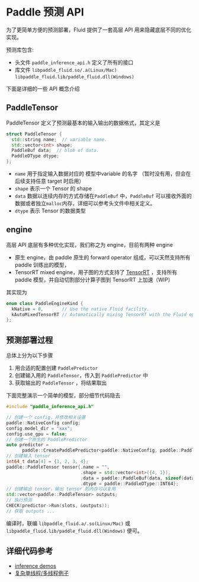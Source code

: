 # Paddle 预测 API

为了更简单方便的预测部署，Fluid 提供了一套高层 API 用来隐藏底层不同的优化实现。

预测库包含:

- 头文件 `paddle_inference_api.h` 定义了所有的接口
- 库文件 `libpaddle_fluid.so/.a(Linux/Mac)` `libpaddle_fluid.lib/paddle_fluid.dll(Windows)` 

下面是详细的一些 API 概念介绍

## PaddleTensor

PaddleTensor 定义了预测最基本的输入输出的数据格式，其定义是

```c++
struct PaddleTensor {
  std::string name;  // variable name.
  std::vector<int> shape;
  PaddleBuf data;  // blob of data.
  PaddleDType dtype;
};
```

- `name` 用于指定输入数据对应的 模型中variable 的名字 （暂时没有用，但会在后续支持任意 target 时启用）
- `shape` 表示一个 Tensor 的 shape
- `data`  数据以连续内存的方式存储在`PaddleBuf` 中，`PaddleBuf` 可以接收外面的数据或者独立`malloc`内存，详细可以参考头文件中相关定义。
- `dtype` 表示 Tensor 的数据类型

## engine

高层 API 底层有多种优化实现，我们称之为 engine，目前有两种 engine

- 原生 engine，由 paddle 原生的 forward operator 组成，可以天然支持所有paddle 训练出的模型，
- TensorRT mixed engine，用子图的方式支持了 [TensorRT](https://developer.nvidia.com/tensorrt) ，支持所有paddle 模型，并自动切割部分计算子图到 TensorRT 上加速（WIP）

其实现为

```c++
enum class PaddleEngineKind {
  kNative = 0,       // Use the native Fluid facility.
  kAutoMixedTensorRT // Automatically mixing TensorRT with the Fluid ops.
};
```

## 预测部署过程

总体上分为以下步骤

1. 用合适的配置创建 `PaddlePredictor`
2. 创建输入用的 `PaddleTensor`，传入到 `PaddlePredictor` 中
3. 获取输出的 `PaddleTensor` ，将结果取出

下面完整演示一个简单的模型，部分细节代码隐去

```c++
#include "paddle_inference_api.h"

// 创建一个 config，并修改相关设置
paddle::NativeConfig config;
config.model_dir = "xxx";
config.use_gpu = false;
// 创建一个原生的 PaddlePredictor
auto predictor =
      paddle::CreatePaddlePredictor<paddle::NativeConfig, paddle::PaddleEngineKind::kNative>(config);
// 创建输入 tensor
int64_t data[4] = {1, 2, 3, 4};
paddle::PaddleTensor tensor{.name = "",
                            .shape = std::vector<int>({4, 1}),
                            .data = paddle::PaddleBuf(data, sizeof(data)),
                            .dtype = paddle::PaddleDType::INT64};
// 创建输出 tensor，输出 tensor 的内存可以复用
std::vector<paddle::PaddleTensor> outputs;
// 执行预测
CHECK(predictor->Run(slots, &outputs));
// 获取 outputs ...
```

编译时，联编 `libpaddle_fluid.a/.so(Linux/Mac)` 或 `libpaddle_fluid.lib/paddle_fluid.dll(Windows)` 便可。

## 详细代码参考

- [inference demos](./demo_ci)
- [复杂单线程/多线程例子](https://github.com/PaddlePaddle/Paddle/blob/develop/paddle/fluid/inference/api/test_api_impl.cc)
